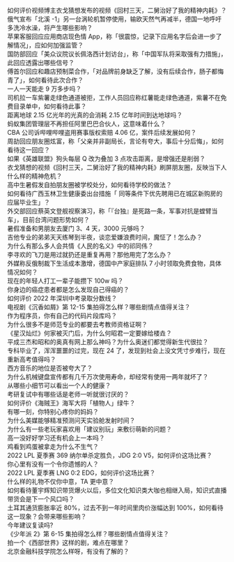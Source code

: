 如何评价视频博主衣戈猜想发布的视频《回村三天，二舅治好了我的精神内耗》？  
俄气宣布「北溪 -1」另一台涡轮机暂停使用，输欧天然气再减半，德国一地呼吁多洗冷水澡，将产生哪些影响？  
苹果客服回应应用商店现色情 App，称「很震惊，记录下应用名字后会进一步了解情况」，应如何加强监管？  
国防部回应「美众议院议长佩洛西计划访台」，称「中国军队将采取强有力措施」，此回应透露出哪些信号？  
傅首尔回应和趣店预制菜合作，「对品牌前身缺乏了解，没有后续合作，肠子都悔青了」，如何看待此次合作？  
一人一天能走 9 万多步吗？  
司机拉一车紫薯走绿色通道被拒，工作人员回应称红薯能走绿色通道，紫薯不在免费目录单中，如何看待此事？  
距离地球 2.15 亿光年的光真的会消耗 2.15 亿年时间到达地球吗？  
蚂蚁集团管理层不再担任阿里巴巴合伙人，这意味着什么？  
CBA 公司诉哔哩哔哩盗用赛事版权索赔 4.06 亿，案件后续发展如何？  
周劼回应朋友圈炫富，称「父亲并非副局长，言论有夸大，事后十分后悔」，如何看待这一回应？  
如果《英雄联盟》狗头每层 Q 改为叠加 3 点攻击距离，是增强还是削弱？  
衣戈猜想的视频《回村三天，二舅治好了我的精神内耗》刷屏朋友圈，反映当下人什么样的精神危机？  
高中生暑假发自拍朋友圈被学校处分，如何看待学校的做法？  
如何看待广西玉林卫生健康委出台措施「 同等条件下优先聘用已在城区新购房的应届毕业生」？  
外交部回应蔡英文登舰视察演习，称「『台独』是死路一条，军事对抗是螳臂当车」，目前台湾问题形势如何？  
暑假准备和男朋友去厦门 3、4 天，3000 元够吗？  
吉他专业的弟弟天天练琴到半夜，谈恋爱嫌浪费时间，魔怔了！怎么办？  
为什么有那么多人会共情《人民的名义》中的祁同伟？  
李寻欢的飞刀是用过就扔还是重复再用？那他用完了怎么办？  
外媒称反俄制裁下生活成本激增，德国中产家庭排队 7 小时领取免费食物，具体情况如何？  
现在的年轻人打工一辈子能攒下 100w 吗？  
你身边的癌症患者都是怎么发现自己得癌的？  
如何评价 2022 年深圳中考录取分数线？  
电视剧《沉香如屑》第 12-15 集拍得怎么样？哪些剧情点值得关注？  
作为程序员，你有自己的代码片段库吗？  
为什么很多不是师范专业的都要去考教师资格证啊？  
《星汉灿烂》何家被灭门后，为什么何昭君一定要嫁给楼垚？  
平成三杰和昭和的奥真有网上那么神吗？为什么奥迷们都觉得新生代很拉？  
专科毕业了，浑浑噩噩的过完，现在 24 了，发现到社会上没文凭寸步难行，现在重新高考值得吗？  
西方音乐的地位是否被夸大了？  
为什么机械键盘宣传都有几千万次使用寿命，却经常有使用一两年就坏了？  
从哪些小细节可以看出一个人的健康？  
考研复试中有哪些话是老师一听就很讨厌的？  
如何评价《海贼王》海军大将「植物人」绿牛？  
有哪一刻，你特别心疼你的妈妈？  
为什么美媒能够精准预测问天实验舱发射时间？  
为什么有一些老玩家喜欢用「建议别玩」来敷衍萌新的问题？  
高一没好好学习还有机会上一本吗？  
鸡看到鸡蛋被拿走为什么不生气？  
2022 LPL 夏季赛 369 纳尔单杀定胜负，JDG 2:0 V5，如何评价这场比赛？  
你心里有没有一个令你遗憾的人？  
2022 LPL 夏季赛 LNG 0:2 EDG，如何评价这场比赛？  
什么样的礼物不仅你中意，TA 更中意？  
如何看待董宇辉知识带货爆火以后，多位文化知识类大咖也相继入局，知识式直播带货会是下一个风口吗？  
土耳其通货膨胀率近 80%，过去不到一年时间里肉价涨幅达到 100%，如何看待这一现象？会带来哪些影响？  
今年建议复读吗?  
《少年派 2》第 6-15 集拍得怎么样？哪些剧情点值得关注？  
拍一个《西部世界》这样的剧，难点在哪里？  
北京金融科技学院怎么样呀，有没有了解的？  
